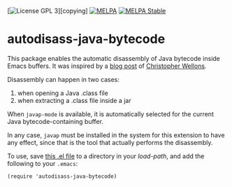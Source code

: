 [![License GPL 3][badge-license]][copying]
[![MELPA][melpa-badge]][melpa-package]
[![MELPA Stable][melpa-stable-badge]][melpa-stable-package]

autodisass-java-bytecode
========================

This package enables the automatic disassembly of Java bytecode inside
Emacs buffers. It was inspired by a
[blog post](http://nullprogram.com/blog/2012/08/01/) of
[Christopher Wellons](https://github.com/skeeto).

Disassembly can happen in two cases:

1. when opening a Java .class file
2. when extracting a .class file inside a jar

When `javap-mode` is available, it is automatically selected for the
current Java bytecode-containing buffer.

In any case, `javap` must be installed in the system for this
extension to have any effect, since that is the tool that actually
performs the disassembly.


To use, save [this .el file](autodisass-java-bytecode.el) to a
directory in your *load-path*, and add the following to your `.emacs`:

    (require 'autodisass-java-bytecode)


[badge-license]: https://img.shields.io/badge/license-GPL_3-green.svg
[melpa-badge]: http://melpa.org/packages/autodisass-java-bytecode-badge.svg
[melpa-stable-badge]: http://stable.melpa.org/packages/autodisass-java-bytecode-badge.svg
[melpa-package]: http://melpa.org/#/autodisass-java-bytecode
[melpa-stable-package]: http://stable.melpa.org/#/autodisass-java-bytecode
